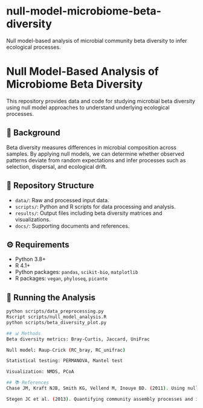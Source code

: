 # null-model-microbiome-beta-diversity
Null model-based analysis of microbial community beta diversity to infer ecological processes.

# Null Model-Based Analysis of Microbiome Beta Diversity

This repository provides data and code for studying microbial beta diversity using null model approaches to understand underlying ecological processes.

## 🧬 Background

Beta diversity measures differences in microbial composition across samples. By applying null models, we can determine whether observed patterns deviate from random expectations and infer processes such as selection, dispersal, and ecological drift.

## 📁 Repository Structure

- `data/`: Raw and processed input data.
- `scripts/`: Python and R scripts for data processing and analysis.
- `results/`: Output files including beta diversity matrices and visualizations.
- `docs/`: Supporting documents and references.

## ⚙️ Requirements

- Python 3.8+
- R 4.1+
- Python packages: `pandas`, `scikit-bio`, `matplotlib`
- R packages: `vegan`, `phyloseq`, `picante`

## 🚀 Running the Analysis

```bash
python scripts/data_preprocessing.py
Rscript scripts/null_model_analysis.R
python scripts/beta_diversity_plot.py

## 📊 Methods
Beta diversity metrics: Bray-Curtis, Jaccard, UniFrac

Null model: Raup-Crick (RC_bray, RC_unifrac)

Statistical testing: PERMANOVA, Mantel test

Visualization: NMDS, PCoA

## 📚 References
Chase JM, Kraft NJB, Smith KG, Vellend M, Inouye BD. (2011). Using null models to disentangle variation in community dissimilarity from variation in alpha diversity.

Stegen JC et al. (2013). Quantifying community assembly processes and identifying environmental drivers of microbial communities.
